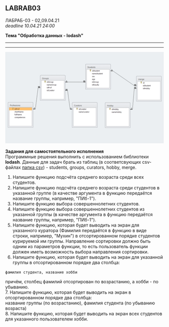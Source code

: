 ## LABRAB03

ЛАБРАБ-03 - 02,09.04.21  
_deadline 10.04.21 24:00_  

**Тема "Обработка данных - lodash"**  

---  
---  

![схема базы данных к задачам](db_scheme.jpg)  

**Задания для самостоятельного исполнения**  
Программные решения выполнить с использованием библиотеки **lodash**. Данные для задач брать из таблиц (в соответсвующих csv-файлах [папка csv](./csv/)) - students, groups, curators, hobby, merge.  

1. Напишите функцию подсчёта среднего возраста среди всех студентов.  
2. Напишите функцию подсчёта среднего возраста среди студентов
в указанной группе (в качестве аргумента в функцию передаётся название группы, например, "ПИб-1").  
3. Напишите функцию выбора совершеннолетних студентов.  
4. Напишите функцию выбора совершеннолетних студентов из указанной группы (в качестве аргумента в функцию передаётся название группы, например, "ПИб-1").  
5. Напишите функцию, которая будет выводить на экран для указанного куратора (Фамилия передаётся в функцию в виде строки, например, "Мухин") в отсортированном порядке студентов курируемой им группы. Направление сортировки должно быть одним из параметров функции, то есть пользователь функции должен иметь возможность выбора направления сортировки.  
6. Напишите функцию, которая будет выводить на экран для указанной группы в отсортированном порядке два столбца:  
```
фамилия студента, название хобби  
```  

причём, столбец фамилий отсортирован по возрастанию, а хобби - по убыванию.  
7. Напишите функцию, которая будет выводить на экран в отсортированном порядке два столбца:  
название группы (по возрастанию), фамилия студента (по убыванию возраста)  
8. Напишите функцию, которая будет выводить на экран всех студентов для указанного пользователем хобби.  

```

```